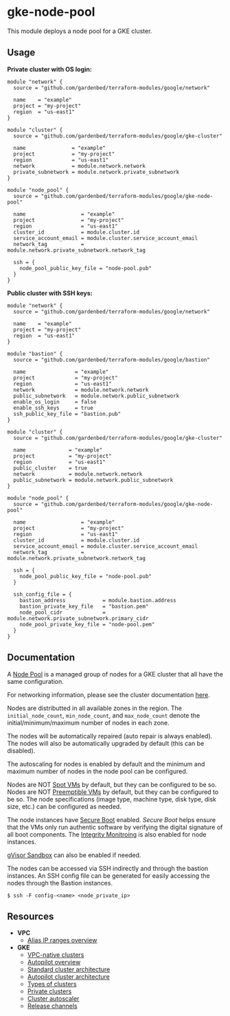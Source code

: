 # gke-node-pool

This module deploys a node pool for a GKE cluster.

## Usage

**Private cluster with OS login:**

```hcl
module "network" {
  source = "github.com/gardenbed/terraform-modules/google/network"

  name    = "example"
  project = "my-project"
  region  = "us-east1"
}

module "cluster" {
  source = "github.com/gardenbed/terraform-modules/google/gke-cluster"

  name               = "example"
  project            = "my-project"
  region             = "us-east1"
  network            = module.network.network
  private_subnetwork = module.network.private_subnetwork
}

module "node_pool" {
  source = "github.com/gardenbed/terraform-modules/google/gke-node-pool"

  name                  = "example"
  project               = "my-project"
  region                = "us-east1"
  cluster_id            = module.cluster.id
  service_account_email = module.cluster.service_account_email
  network_tag           = module.network.private_subnetwork.network_tag

  ssh = {
    node_pool_public_key_file = "node-pool.pub"
  }
}
```

**Public cluster with SSH keys:**

```hcl
module "network" {
  source = "github.com/gardenbed/terraform-modules/google/network"

  name    = "example"
  project = "my-project"
  region  = "us-east1"
}

module "bastion" {
  source = "github.com/gardenbed/terraform-modules/google/bastion"

  name                = "example"
  project             = "my-project"
  region              = "us-east1"
  network             = module.network.network
  public_subnetwork   = module.network.public_subnetwork
  enable_os_login     = false
  enable_ssh_keys     = true
  ssh_public_key_file = "bastion.pub"
}

module "cluster" {
  source = "github.com/gardenbed/terraform-modules/google/gke-cluster"

  name              = "example"
  project           = "my-project"
  region            = "us-east1"
  public_cluster    = true
  network           = module.network.network
  public_subnetwork = module.network.public_subnetwork
}

module "node_pool" {
  source = "github.com/gardenbed/terraform-modules/google/gke-node-pool"

  name                  = "example"
  project               = "my-project"
  region                = "us-east1"
  cluster_id            = module.cluster.id
  service_account_email = module.cluster.service_account_email
  network_tag           = module.network.private_subnetwork.network_tag

  ssh = {
    node_pool_public_key_file = "node-pool.pub"
  }

  ssh_config_file = {
    bastion_address            = module.bastion.address
    bastion_private_key_file   = "bastion.pem"
    node_pool_cidr             = module.network.private_subnetwork.primary_cidr
    node_pool_private_key_file = "node-pool.pem"
  }
}
```

## Documentation

A [Node Pool](https://cloud.google.com/kubernetes-engine/docs/concepts/node-pools)
is a managed group of nodes for a GKE cluster that all have the same configuration.

For networking information, please see the cluster documentation [here](../gke-cluster/README.md#networking).

Nodes are distributted in all available zones in the region.
The `initial_node_count`, `min_node_count`, and `max_node_count` denote the initial/minimum/maximum number of nodes in each zone.

The nodes will be automatically repaired (auto repair is always enabled).
The nodes will also be automatically upgraded by default (this can be disabled).

The autoscaling for nodes is enabled by default and the minimum and maximum number of nodes in the node pool can be configured.

Nodes are NOT [Spot VMs](https://cloud.google.com/compute/docs/instances/spot) by default, but they can be configured to be so.
Nodes are NOT [Preemptible VMs](https://cloud.google.com/compute/docs/instances/preemptible) by default, but they can be configured to be so.
The node specifications (image type, machine type, disk type, disk size, etc.) can be configured as needed.

The node instances have [Secure Boot](https://cloud.google.com/compute/shielded-vm/docs/shielded-vm#secure-boot) enabled.
*Secure Boot* helps ensure that the VMs only run authentic software by verifying the digital signature of all boot components.
The [Integrity Monitroing](https://cloud.google.com/compute/shielded-vm/docs/integrity-monitoring) is also enabled for node instances.

[gVisor Sandbox](https://cloud.google.com/kubernetes-engine/docs/concepts/sandbox-pods) can also be enabled if needed.

The nodes can be accessed via SSH indirectly and through the bastion instances.
An SSH config file can be generated for easily accessing the nodes through the Bastion instances.

    $ ssh -F config-<name> <node_private_ip>

## Resources

  - **VPC**
    - [Alias IP ranges overview](https://cloud.google.com/vpc/docs/alias-ip)
  - **GKE**
    - [VPC-native clusters](https://cloud.google.com/kubernetes-engine/docs/concepts/alias-ips)
    - [Autopilot overview](https://cloud.google.com/kubernetes-engine/docs/concepts/autopilot-overview)
    - [Standard cluster architecture](https://cloud.google.com/kubernetes-engine/docs/concepts/cluster-architecture)
    - [Autopilot cluster architecture](https://cloud.google.com/kubernetes-engine/docs/concepts/autopilot-architecture)
    - [Types of clusters](https://cloud.google.com/kubernetes-engine/docs/concepts/types-of-clusters)
    - [Private clusters](https://cloud.google.com/kubernetes-engine/docs/concepts/private-cluster-concept)
    - [Cluster autoscaler](https://cloud.google.com/kubernetes-engine/docs/concepts/cluster-autoscaler)
    - [Release channels](https://cloud.google.com/kubernetes-engine/docs/concepts/release-channels)
